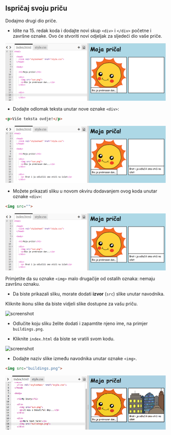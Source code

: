 ## Ispričaj svoju priču

Dodajmo drugi dio priče.

+ Idite na 15. redak koda i dodajte novi skup `<div>` i `</div>` početne i završne oznake. Ovo će stvoriti novi odjeljak za sljedeći dio vaše priče.

![screenshot](images/story-div.png)

+ Dodajte odlomak teksta unutar nove oznake `<div>`:

```html
<p>Više teksta ovdje!</p>
```

![screenshot](images/story-paragraph.png)

+ Možete prikazati sliku u novom okviru dodavanjem ovog koda unutar oznake `<div>`:

```html
<img src="">
```

![screenshot](images/story-img-tag.png)

Primjetite da su oznake `<img>` malo drugačije od ostalih oznaka: nemaju završnu oznaku.

+ Da biste prikazali sliku, morate dodati **izvor** (`src`) slike unutar navodnika.

Kliknite ikonu slike da biste vidjeli slike dostupne za vašu priču.

![screenshot](images/story-see-images.png)

+ Odlučite koju sliku želite dodati i zapamtite njeno ime, na primjer `buildings.png`.

+ Kliknite `index.html` da biste se vratili svom kodu.

![screenshot](images/story-image-name.png)

+ Dodajte naziv slike između navodnika unutar oznake `<img>`.

```html
<img src="buildings.png">
```

![screenshot](images/story-image-name-add.png)
